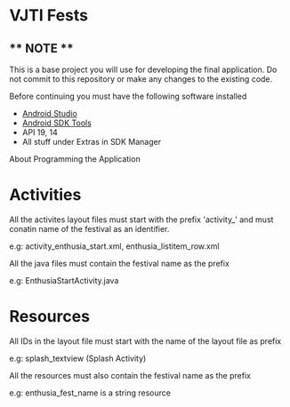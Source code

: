 VJTI Fests
==========

** NOTE **
----------

This is a base project you will use for developing the final application. Do not commit to this repository or make any changes to the existing code.

Before continuing you must have the following software installed

+ [Android Studio](http://developer.android.com/sdk/installing/studio.html)
+ [Android SDK Tools](http://developer.android.com/tools/sdk/tools-notes.html)
+ API 19, 14
+ All stuff under Extras in SDK Manager

About Programming the Application

Activities
==========

All the activites layout files must start with the prefix 'activity_' and must conatin name of the festival as an identifier.

e.g: activity_enthusia_start.xml, enthusia_listitem_row.xml

All the java files must contain the festival name as the prefix

e.g: EnthusiaStartActivity.java

Resources
=========

All IDs in the layout file must start with the name of the layout file as prefix

e.g: splash_textview (Splash Activity)

All the resources must also contain the festival name as the prefix

e.g: enthusia_fest_name is a string resource